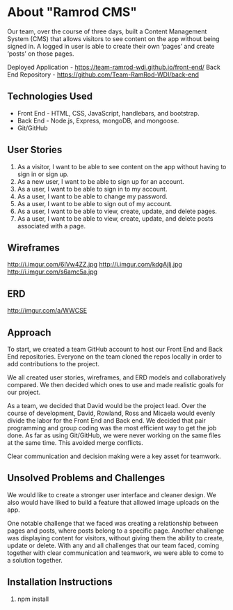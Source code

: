 # About "Ramrod CMS"

Our team, over the course of three days, built a Content Management System (CMS) that allows visitors to see content on the app without being signed in. A logged in user is able to create their own ‘pages’ and create ‘posts’ on those pages.

Deployed Application - https://team-ramrod-wdi.github.io/front-end/
Back End Repository - https://github.com/Team-RamRod-WDI/back-end


## Technologies Used

-   Front End - HTML, CSS, JavaScript, handlebars, and bootstrap.
-   Back End - Node.js, Express, mongoDB, and mongoose.
-   Git/GitHub

## User Stories

1.  As a visitor, I want to be able to see content on the app without having to sign in or sign up.
1.  As a new user, I want to be able to sign up for an account.
1.  As a user, I want to be able to sign in to my account.
1.  As a user, I want to be able to change my password.
1.  As a user, I want to be able to sign out of my account.
1.  As a user, I want to be able to view, create, update, and delete pages.
1.  As a user, I want to be able to view, create, update, and delete posts associated with a page.

## Wireframes

http://i.imgur.com/6IVw4ZZ.jpg
http://i.imgur.com/kdgAjlj.jpg
http://i.imgur.com/s6amc5a.jpg

## ERD
http://imgur.com/a/WWCSE

## Approach

To start, we created a team GitHub account to host our Front End and Back End repositories. Everyone on the team cloned the repos locally in order to add contributions to the project.

We all created user stories, wireframes, and ERD models and collaboratively compared. We then decided which ones to use and made realistic goals for our project.

As a team, we decided that David would be the project lead. Over the course of development, David, Rowland, Ross and Micaela would evenly divide the labor for the Front End and Back end. We decided that pair programming and group coding was the most efficient way to get the job done. As far as using Git/GitHub, we were never working on the same files at the same time. This avoided merge conflicts.

Clear communication and decision making were a key asset for teamwork.

## Unsolved Problems and Challenges

We would like to create a stronger user interface and cleaner design. We also would have liked to build a feature that allowed image uploads on the app.

One notable challenge that we faced was creating a relationship between pages and posts, where posts belong to a specific page.
Another challenge was displaying content for visitors, without giving them the ability to create, update or delete.
With any and all challenges that our team faced, coming together with clear communication and teamwork, we were able to come to a solution together.

## Installation Instructions

1.  npm install
